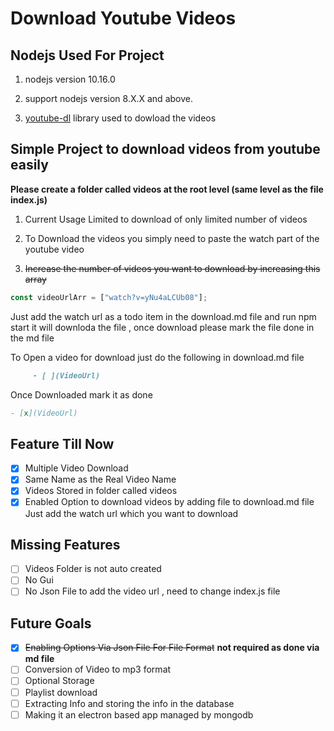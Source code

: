 # Download Youtube Videos

## Nodejs Used For Project

1. nodejs version 10.16.0

2. support nodejs version 8.X.X and above.

3. [youtube-dl](https://ytdl-org.github.io/youtube-dl/index.html) library used to dowload the videos

## Simple Project to download videos from youtube easily

**Please create a folder called videos at the root level (same level as the file index.js)**

1. Current Usage Limited to download of only limited number of videos

2. To Download the videos you simply need to paste the watch part of the youtube video

3. ~~Increase the number of videos you want to download by increasing this array~~

```js
const videoUrlArr = ["watch?v=yNu4aLCUb08"];
```

Just add the watch url as a todo item in the download.md file and run npm start it will downloda the file , once download please mark the file done in the md file

To Open a video for download just do the following in download.md file

```md
     - [ ](VideoUrl)
```

Once Downloaded mark it as done

```md
- [x](VideoUrl)
```

## Feature Till Now

- [x] Multiple Video Download
- [x] Same Name as the Real Video Name
- [x] Videos Stored in folder called videos
- [x] Enabled Option to download videos by adding file to download.md file Just add the watch url which you want to download

## Missing Features

- [ ] Videos Folder is not auto created
- [ ] No Gui
- [ ] No Json File to add the video url , need to change index.js file

## Future Goals

- [x] ~~Enabling Options Via Json File For File Format~~ **not required as done via md file**
- [ ] Conversion of Video to mp3 format
- [ ] Optional Storage
- [ ] Playlist download
- [ ] Extracting Info and storing the info in the database
- [ ] Making it an electron based app managed by mongodb
